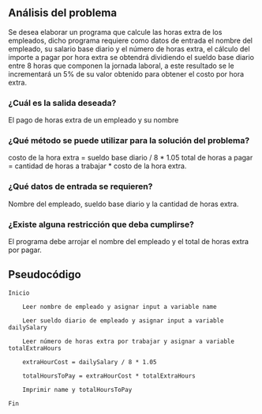 ## Análisis del problema

Se desea elaborar un programa que calcule las horas extra de los empleados, dicho programa requiere como datos de entrada el nombre del empleado, su salario base diario y el número de horas extra, el cálculo del importe a pagar por hora extra se obtendrá dividiendo el sueldo base diario entre 8 horas que componen la jornada laboral, a este resultado se le incrementará un 5% de su valor obtenido para obtener el costo por hora extra.

### ¿Cuál es la salida deseada?
El pago de horas extra de un empleado y su nombre

### ¿Qué método se puede utilizar para la solución del problema?
costo de la hora extra = sueldo base diario / 8 * 1.05
total de horas a pagar = cantidad de horas a trabajar * costo de la hora extra.

### ¿Qué datos de entrada se requieren?
Nombre del empleado, sueldo base diario y la cantidad de horas extra.

### ¿Existe alguna restricción que deba cumplirse?
El programa debe arrojar el nombre del empleado y el total de horas extra por pagar.

## Pseudocódigo

    Inicio

        Leer nombre de empleado y asignar input a variable name

        Leer sueldo diario de empleado y asignar input a variable dailySalary

        Leer número de horas extra por trabajar y asignar a variable totalExtraHours

        extraHourCost = dailySalary / 8 * 1.05

        totalHoursToPay = extraHourCost * totalExtraHours

        Imprimir name y totalHoursToPay

    Fin

